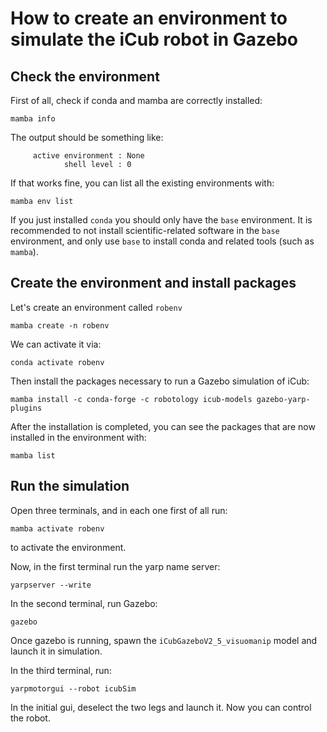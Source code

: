 # How to create an environment to simulate the iCub robot in Gazebo

## Check the environment

First of all, check if conda and mamba are correctly installed:
~~~
mamba info
~~~

The output should be something like:
~~~
     active environment : None
            shell level : 0
~~~

If that works fine, you can list all the existing environments with:
~~~
mamba env list
~~~

If you just installed `conda` you should only have the `base` environment.
It is recommended to not install scientific-related software in the `base`  environment, and only use `base` to install conda and related tools (such as `mamba`).

## Create the environment and install packages
Let's create an environment called `robenv` 
~~~
mamba create -n robenv
~~~

We can activate it via:
~~~
conda activate robenv
~~~

Then install the packages necessary to run a Gazebo simulation of iCub:
~~~
mamba install -c conda-forge -c robotology icub-models gazebo-yarp-plugins
~~~

After the installation is completed, you can see the packages that are now installed in the environment with:
~~~
mamba list
~~~

## Run the simulation

Open three terminals, and in each one first of all run:
~~~
mamba activate robenv
~~~
to activate the environment. 

Now, in the first terminal run the yarp name server:
~~~
yarpserver --write
~~~

In the second terminal, run Gazebo:
~~~
gazebo
~~~

Once gazebo is running, spawn the `iCubGazeboV2_5_visuomanip` model and launch it in simulation.

In the third terminal, run:
~~~
yarpmotorgui --robot icubSim
~~~
In the initial gui, deselect the two legs and launch it. Now you can control the robot.
